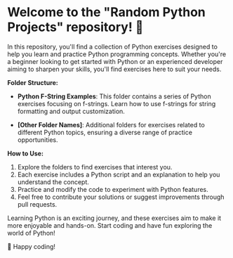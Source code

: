 # Welcome to the "Random Python Projects" repository! 🐍

In this repository, you'll find a collection of Python exercises designed to help you learn and practice Python programming concepts. Whether you're a beginner looking to get started with Python or an experienced developer aiming to sharpen your skills, you'll find exercises here to suit your needs.

**Folder Structure:**

- **Python F-String Examples**: This folder contains a series of Python exercises focusing on f-strings. Learn how to use f-strings for string formatting and output customization.

- **[Other Folder Names]**: Additional folders for exercises related to different Python topics, ensuring a diverse range of practice opportunities.

**How to Use:**

1. Explore the folders to find exercises that interest you.
2. Each exercise includes a Python script and an explanation to help you understand the concept.
3. Practice and modify the code to experiment with Python features.
4. Feel free to contribute your solutions or suggest improvements through pull requests.

Learning Python is an exciting journey, and these exercises aim to make it more enjoyable and hands-on. Start coding and have fun exploring the world of Python!

🚀 Happy coding!
